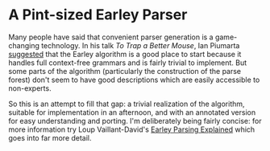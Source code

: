 # A Pint-sized Earley Parser #

Many people have said that convenient parser generation is a
game-changing technology.  In his talk _To Trap a Better Mouse_, Ian
Piumarta [suggested][1] that the Earley algorithm is a good place to
start because it handles full context-free grammars and is fairly
trivial to implement.  But some parts of the algorithm (particularly the
construction of the parse forest) don't seem to have good descriptions
which are easily accessible to non-experts.

So this is an attempt to fill that gap: a trivial realization of the
algorithm, suitable for implementation in an afternoon, and with an
annotated version for easy understanding and porting.  I'm deliberately
being fairly concise: for more information try Loup Vaillant-David's
[Earley Parsing Explained][2] which goes into far more detail.

[1]: https://youtu.be/EGeN2IC7N0Q?t=41m
[2]: http://loup-vaillant.fr/tutorials/earley-parsing/
